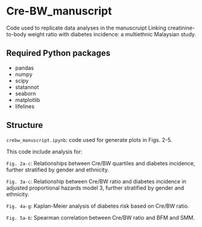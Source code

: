 # Cre-BW_manuscript
Code used to replicate data analyses in the manuscruipt Linking creatinine-to-body weight ratio with diabetes incidence: a multiethnic Malaysian study.

## Required Python packages
- pandas
- numpy 
- scipy
- statannot 
- seaborn 
- matplotlib
- lifelines

## Structure
```crebw_manuscript.ipynb```: code used for generate plots in Figs. 2-5.

This code include analysis for:

```Fig. 2a-c```: Relationships between Cre/BW quartiles and diabetes incidence, further stratified by gender and ethnicity.

```Fig. 3a-c```: Relationship between Cre/BW ratio and diabetes incidence in adjusted proportional hazards model 3, further stratified by gender and ethnicity.

```Fig. 4a-g```: Kaplan-Meier analysis of diabetes risk based on Cre/BW ratio.

```Fig. 5a-b```: Spearman correlation between Cre/BW ratio and BFM and SMM.

